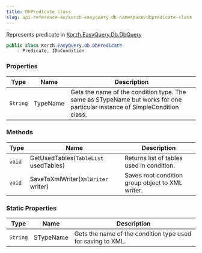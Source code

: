 ```yaml
---
title: DbPredicate class
slug: api-reference-4x/korzh-easyquery-db-namespace/dbpredicate-class
---
```


Represents predicate in [Korzh.EasyQuery.Db.DbQuery](//easyquery/docs/api-reference-4x/korzh-easyquery-db-namespace/dbquery-class)
```csharp
public class Korzh.EasyQuery.Db.DbPredicate
    : Predicate, IDbCondition

```

### Properties

| Type | Name | Description | 
| --- | --- | --- | 
| `String` | TypeName | Gets the name of the condition type.  The same as STypeName but works for one particular instance of SimpleCondition class. | 


### Methods

| Type | Name | Description | 
| --- | --- | --- | 
| `void` | GetUsedTables(`TableList` usedTables) | Returns list of tables used in condition. | 
| `void` | SaveToXmlWriter(`XmlWriter` writer) | Saves root condition group object to XML writer. | 


### Static Properties

| Type | Name | Description | 
| --- | --- | --- | 
| `String` | STypeName | Gets the name of the condition type used for saving to XML. |